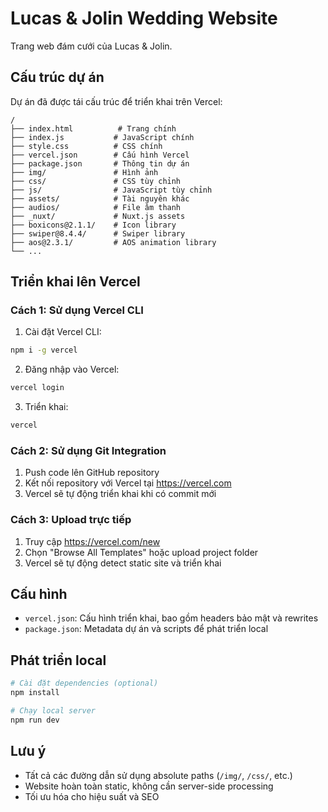 # Lucas & Jolin Wedding Website

Trang web đám cưới của Lucas & Jolin.

## Cấu trúc dự án

Dự án đã được tái cấu trúc để triển khai trên Vercel:

```
/
├── index.html          # Trang chính
├── index.js           # JavaScript chính
├── style.css          # CSS chính
├── vercel.json        # Cấu hình Vercel
├── package.json       # Thông tin dự án
├── img/               # Hình ảnh
├── css/               # CSS tùy chỉnh
├── js/                # JavaScript tùy chỉnh
├── assets/            # Tài nguyên khác
├── audios/            # File âm thanh
├── _nuxt/             # Nuxt.js assets
├── boxicons@2.1.1/    # Icon library
├── swiper@8.4.4/      # Swiper library
├── aos@2.3.1/         # AOS animation library
└── ...
```

## Triển khai lên Vercel

### Cách 1: Sử dụng Vercel CLI

1. Cài đặt Vercel CLI:
```bash
npm i -g vercel
```

2. Đăng nhập vào Vercel:
```bash
vercel login
```

3. Triển khai:
```bash
vercel
```

### Cách 2: Sử dụng Git Integration

1. Push code lên GitHub repository
2. Kết nối repository với Vercel tại https://vercel.com
3. Vercel sẽ tự động triển khai khi có commit mới

### Cách 3: Upload trực tiếp

1. Truy cập https://vercel.com/new
2. Chọn "Browse All Templates" hoặc upload project folder
3. Vercel sẽ tự động detect static site và triển khai

## Cấu hình

- `vercel.json`: Cấu hình triển khai, bao gồm headers bảo mật và rewrites
- `package.json`: Metadata dự án và scripts để phát triển local

## Phát triển local

```bash
# Cài đặt dependencies (optional)
npm install

# Chạy local server
npm run dev
```

## Lưu ý

- Tất cả các đường dẫn sử dụng absolute paths (`/img/`, `/css/`, etc.)
- Website hoàn toàn static, không cần server-side processing
- Tối ưu hóa cho hiệu suất và SEO